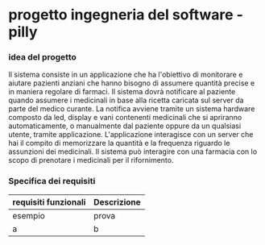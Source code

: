 # progetto ingegneria del software - pilly

### **idea del progetto**

Il sistema consiste in un applicazione che ha l'obiettivo di monitorare e aiutare pazienti anziani che hanno bisogno di assumere quantità precise e in maniera regolare di farmaci.
Il sistema dovrà notificare al paziente quando assumere i medicinali in base alla ricetta caricata sul server da parte del medico curante.
La notifica avviene tramite un sistema hardware composto da led, display e vani contenenti medicinali che si apriranno automaticamente, o manualmente dal paziente oppure da un qualsiasi utente, tramite applicazione.
L'applicazione interagisce con un server che hai il compito di memorizzare la quantità e la frequenza riguardo le assunzioni dei medicinali.
Il sistema può interagire con una farmacia con lo scopo di prenotare i medicinali per il rifornimento.

<!---
Tabella per descrivere i requisiti funzionali, descrizione non troppo dettagliata
-->

### **Specifica dei requisiti**

| requisiti funzionali | Descrizione |
| ---------------------| ----------- |
| esempio | prova |
| a | b |

<!---
Qui andrà l'uml dei casi d'uso
-->

<!---
TODO: aprire cassetto dall'app
-->




